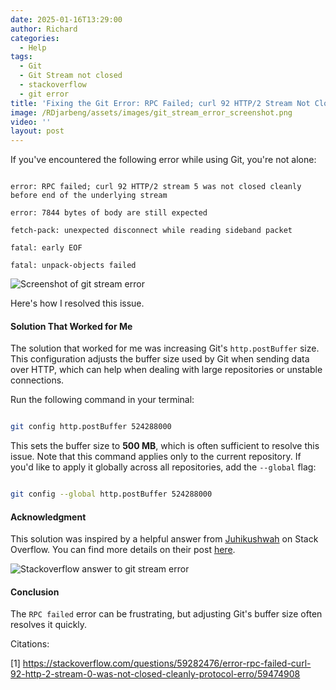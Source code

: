 ```yaml
---
date: 2025-01-16T13:29:00
author: Richard
categories:
  - Help
tags:
  - Git
  - Git Stream not closed
  - stackoverflow
  - git error
title: 'Fixing the Git Error: RPC Failed; curl 92 HTTP/2 Stream Not Closed Cleanly'
image: /RDjarbeng/assets/images/git_stream_error_screenshot.png
video: ''
layout: post
---
```

If you've encountered the following error while using Git, you're not alone:

```

error: RPC failed; curl 92 HTTP/2 stream 5 was not closed cleanly before end of the underlying stream

error: 7844 bytes of body are still expected

fetch-pack: unexpected disconnect while reading sideband packet

fatal: early EOF

fatal: unpack-objects failed

```

![Screenshot of git stream error](/RDjarbeng/assets/images/git_stream_error_screenshot.png "Screenshot of git stream error")

Here's how I resolved this issue.

#### **Solution That Worked for Me**

The solution that worked for me was increasing Git's `http.postBuffer` size. This configuration adjusts the buffer size used by Git when sending data over HTTP, which can help when dealing with large repositories or unstable connections.

Run the following command in your terminal:

```bash

git config http.postBuffer 524288000

```

This sets the buffer size to **500 MB**, which is often sufficient to resolve this issue. Note that this command applies only to the current repository. If you'd like to apply it globally across all repositories, add the `--global` flag:

```bash

git config --global http.postBuffer 524288000

```

#### **Acknowledgment**

This solution was inspired by a helpful answer from [Juhikushwah](https://stackoverflow.com/users/16789486/juhikushwah) on Stack Overflow. You can find more details on their post [here](https://stackoverflow.com/questions/59282476/error-rpc-failed-curl-92-http-2-stream-0-was-not-closed-cleanly-protocol-erro).

![Stackoverflow answer to git stream error](/RDjarbeng/assets/images/git_stream_error_stackoverflow.png "Stackoverflow answer to git stream error")

#### **Conclusion**

The `RPC failed` error can be frustrating, but adjusting Git's buffer size often resolves it quickly.

Citations:

[1] https://stackoverflow.com/questions/59282476/error-rpc-failed-curl-92-http-2-stream-0-was-not-closed-cleanly-protocol-erro/59474908

